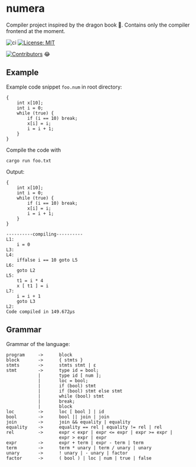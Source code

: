 # numera
Compiler project inspired by the dragon book :dragon:. Contains only the compiler frontend at the moment.

![ci](https://github.com/dannasman/numera/actions/workflows/rust.yml/badge.svg)
[![License: MIT](https://img.shields.io/badge/License-MIT-green.svg)](https://opensource.org/licenses/MIT)

[![Contributors](https://img.shields.io/github/contributors/dannasman/numera)](https://github.com/dannasman/numera/graphs/contributors) :joy:
## Example
Example code snippet `foo.num` in root directory:
```
{
    int x[10];
    int i = 0;
    while (true) {
        if (i == 10) break;
        x[i] = i;
        i = i + 1;
    }
}
```
Compile the code with
```
cargo run foo.txt
```
Output:
```
{
    int x[10];
    int i = 0;
    while (true) {
        if (i == 10) break;
        x[i] = i;
        i = i + 1;
    }
}

----------compiling----------
L1:
	i = 0
L3:
L4:
	iffalse i == 10 goto L5
L6:
	goto L2
L5:
	t1 = i * 4
	x [ t1 ] = i
L7:
	i = i + 1
	goto L3
L2:
Code compiled in 149.672µs

```
## Grammar
Grammar of the language:
```
program     ->      block
block       ->      { stmts }
stmts       ->      stmts stmt | ε
stmt        ->      type id = bool;
            |       type id [ num ];
            |       loc = bool;
            |       if (bool) stmt
            |       if (bool) stmt else stmt
            |       while (bool) stmt
            |       break;
            |       block
loc         ->      loc [ bool ] | id
bool        ->      bool || join | join
join        ->      join && equality | equality
equality    ->      equality == rel | equality != rel | rel
rel         ->      expr < expr | expr <= expr | expr >= expr |
                    expr > expr | expr
expr        ->      expr + term | expr - term | term
term        ->      term * unary | term / unary | unary
unary       ->      ! unary | - unary | factor
factor      ->      ( bool ) | loc | num | true | false
```
